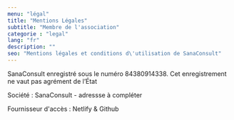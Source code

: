 ```yaml
---
menu: "légal"
title: "Mentions Légales"
subtitle: "Membre de l'association"
categorie : "legal"
lang: "fr"
description: ""
seo: "Mentions légales et conditions d\'utilisation de SanaConsult"
---
```

SanaConsult enregistré sous le numéro 84380914338. Cet enregistrement ne vaut pas agrément de l’État

Société : SanaConsult - adressse à compléter

Fournisseur d'accès : Netlify & Github

